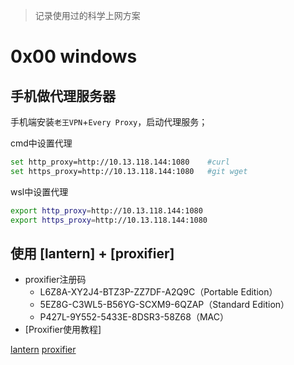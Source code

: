 > 记录使用过的科学上网方案



# 0x00 windows

## 手机做代理服务器

手机端安装`老王VPN`+`Every Proxy`，启动代理服务；

cmd中设置代理

```bash
set http_proxy=http://10.13.118.144:1080 	#curl
set https_proxy=http://10.13.118.144:1080 	#git wget
```

wsl中设置代理

```bash
export http_proxy=http://10.13.118.144:1080
export https_proxy=http://10.13.118.144:1080
```





## 使用 [lantern] + [proxifier]

* proxifier注册码
    * L6Z8A-XY2J4-BTZ3P-ZZ7DF-A2Q9C（Portable Edition） 
    * 5EZ8G-C3WL5-B56YG-SCXM9-6QZAP（Standard Edition） 
    * P427L-9Y552-5433E-8DSR3-58Z68（MAC）
* [Proxifier使用教程]

[lantern](https://github.com/getlantern/lantern)
[proxifier](https://www.proxifier.com/)

